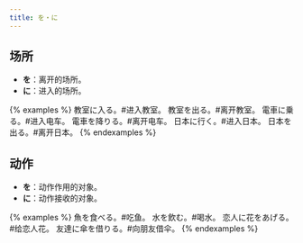 ```yaml
---
title: を・に
---
```


## 场所

- **を**：离开的场所。
- **に**：进入的场所。

{% examples %}
教室に入る。#进入教室。
教室を出る。#离开教室。
電車に乗る。#进入电车。
電車を降りる。#离开电车。
日本に行く。#进入日本。
日本を出る。#离开日本。
{% endexamples %}

## 动作

- **を**：动作作用的对象。
- **に**：动作接收的对象。

{% examples %}
魚を食べる。#吃鱼。
水を飲む。#喝水。
恋人に花をあげる。#给恋人花。
友達に傘を借りる。#向朋友借伞。
{% endexamples %}
